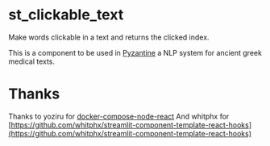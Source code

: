 # st_clickable_text

Make words clickable in a text and returns the clicked index.

This is a component to be used in [Pyzantine](https://github.com/bjonnh-streamlit/greek_manuscripts) a NLP system for
ancient greek medical texts.


# Thanks

Thanks to yoziru for [docker-compose-node-react](https://github.com/yoziru/docker-compose-python-node-react)
And whitphx for [https://github.com/whitphx/streamlit-component-template-react-hooks](https://github.com/whitphx/streamlit-component-template-react-hooks)
